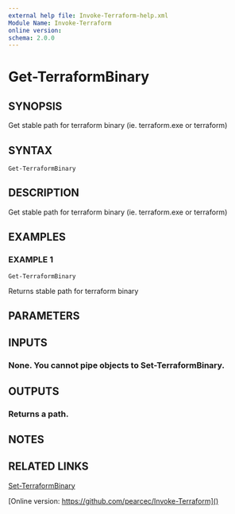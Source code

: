 ```yaml
---
external help file: Invoke-Terraform-help.xml
Module Name: Invoke-Terraform
online version:
schema: 2.0.0
---
```


# Get-TerraformBinary

## SYNOPSIS
Get stable path for terraform binary (ie.
terraform.exe or terraform)

## SYNTAX

```
Get-TerraformBinary
```

## DESCRIPTION
Get stable path for terraform binary (ie.
terraform.exe or terraform)

## EXAMPLES

### EXAMPLE 1
```
Get-TerraformBinary
```

Returns stable path for terraform binary

## PARAMETERS

## INPUTS

### None. You cannot pipe objects to Set-TerraformBinary.
## OUTPUTS

### Returns a path.
## NOTES

## RELATED LINKS

[Set-TerraformBinary]()

[Online version: https://github.com/pearcec/Invoke-Terraform]()

